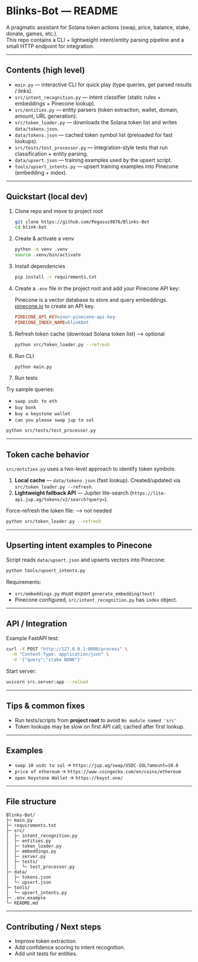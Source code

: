 # Blinks-Bot — README

A pragmatic assistant for Solana token actions (swap, price, balance, stake, donate, games, etc.).  
This repo contains a CLI + lightweight intent/entity parsing pipeline and a small HTTP endpoint for integration.

---

## Contents (high level)

* `main.py` — interactive CLI for quick play (type queries, get parsed results / links).
* `src/intent_recognition.py` — intent classifier (static rules + embeddings + Pinecone lookup).
* `src/entities.py` — entity parsers (token extraction, wallet, domain, amount, URL generation).
* `src/token_loader.py` — downloads the Solana token list and writes `data/tokens.json`.
* `data/tokens.json` — cached token symbol list (preloaded for fast lookups).
* `src/tests/test_processor.py` — integration-style tests that run classification + entity parsing.
* `data/upsert.json` — training examples used by the upsert script.
* `tools/upsert_intents.py` — upsert training examples into Pinecone (embedding + index).

---

## Quickstart (local dev)

1. Clone repo and move to project root

   ```bash
   git clone https://github.com/Pegasus9876/Blinks-Bot
   cd blink-bot
   ```

2. Create & activate a venv

   ```bash
   python -m venv .venv
   source .venv/bin/activate
   ```

3. Install dependencies

   ```bash
   pip install -r requirements.txt
   ```

4. Create a `.env` file in the project root and add your Pinecone API key:  

   Pinecone is a vector database to store and query embeddings.  
   [pinecone.io](https://www.pinecone.io) to create an API key.  

   ```ini
   PINECONE_API_KEY=your-pinecone-api-key
   PINECONE_INDEX_NAME=blinkbot
   ```

5. Refresh token cache (download Solana token list) --> optional

   ```bash
   python src/token_loader.py --refresh
   ```

6. Run CLI

   ```bash
   python main.py
   ```

7. Run tests


   

Try sample queries:  
   - `swap usdc to eth`  
   - `buy bonk`  
   - `buy a keystone wallet`  
   - `can you please swap jup to sol`


   ```bash
   python src/tests/test_processor.py
   ```

---

## Token cache behavior

`src/entities.py` uses a two-level approach to identify token symbols:

1. **Local cache** — `data/tokens.json` (fast lookup). Created/updated via `src/token_loader.py --refresh`.
2. **Lightweight fallback API** — Jupiter lite-search (`https://lite-api.jup.ag/tokens/v2/search?query=`).

Force-refresh the token file: --> not needed

```bash
python src/token_loader.py --refresh
```

--- 

## Upserting intent examples to Pinecone

Script reads `data/upsert.json` and upserts vectors into Pinecone:

```bash
python tools/upsert_intents.py
```

Requirements:

* `src/embeddings.py` must export `generate_embedding(text)`
* Pinecone configured, `src/intent_recognition.py` has `index` object.

---

## API / Integration

Example FastAPI test:

```bash
curl -X POST "http://127.0.0.1:8000/process" \
  -H "Content-Type: application/json" \
  -d '{"query":"stake BONK"}'
```

Start server:

```bash
uvicorn src.server:app --reload
```

---

## Tips & common fixes

* Run tests/scripts from **project root** to avoid `No module named 'src'`
* Token lookups may be slow on first API call; cached after first lookup.

---

## Examples

* `swap 10 usdc to sol` → `https://jup.ag/swap/USDC-SOL?amount=10.0`
* `price of ethereum` → `https://www.coingecko.com/en/coins/ethereum`
* `open Keystone Wallet` → `https://keyst.one/`

---

## File structure

```
Blinks-Bot/
├─ main.py
├─ requirements.txt
├─ src/
│  ├─ intent_recognition.py
│  ├─ entities.py
│  ├─ token_loader.py
│  ├─ embeddings.py
│  ├─ server.py
│  ├─ tests/
│  │  └─ test_processor.py
├─ data/
│  ├─ tokens.json
│  └─ upsert.json
├─ tools/
│  └─ upsert_intents.py
├─ .env.example
└─ README.md
```

---

## Contributing / Next steps

* Improve token extraction.
* Add confidence scoring to intent recognition.
* Add unit tests for entities.
